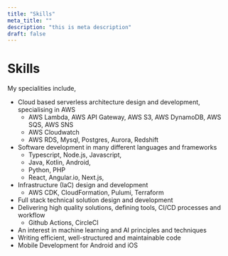 ```yaml
---
title: "Skills"
meta_title: ""
description: "this is meta description"
draft: false
---
```


# Skills

My specialities include,
* Cloud based serverless architecture design and development, specialising in AWS
  * AWS Lambda, AWS API Gateway, AWS S3, AWS DynamoDB, AWS SQS, AWS SNS
  * AWS Cloudwatch
  * AWS RDS, Mysql, Postgres, Aurora, Redshift
* Software development in many different languages and frameworks
  * Typescript, Node.js, Javascript,
  * Java, Kotlin, Android, 
  * Python, PHP
  * React, Angular.io, Next.js, 
* Infrastructure (IaC) design and development 
  * AWS CDK, CloudFormation, Pulumi, Terraform
* Full stack technical solution design and development
* Delivering high quality solutions, defining tools, CI/CD processes and workflow
  * Github Actions, CircleCI
* An interest in machine learning and AI principles and techniques 
* Writing efficient, well-structured and maintainable code
* Mobile Development for Android and iOS


